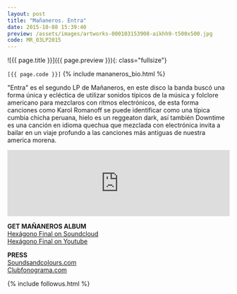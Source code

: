 ```yaml
---
layout: post
title: "Mañaneros. Entra"
date: 2015-10-08 15:39:40
preview: /assets/images/artworks-000103153908-aikhh9-t500x500.jpg
code: MR_03LP2015
---
```


![{{ page.title }}]({{ page.preview }}){: class="fullsize"}

`[{{ page.code }}]` {% include mananeros_bio.html %}

"Entra" es el segundo LP de Mañaneros, en este disco la banda buscó una forma única y ecléctica de utilizar sonidos típicos de la música y folclore americano para mezclaros con ritmos electrónicos, de esta forma canciones como Karol Romanoff se puede identificar como una típica cumbia chicha peruana, hielo es un reggeaton dark, así también Downtime es una canción en idioma quechua que mezclada con electrónica invita a bailar en un viaje profundo a las canciones más antiguas de nuestra america morena.

<iframe width="100%" scrolling="no" frameborder="no" src="https://w.soundcloud.com/player/?url=https%3A//api.soundcloud.com/playlists/71740385&amp;color=ff5500&amp;auto_play=false&amp;hide_related=false&amp;show_comments=true&amp;show_user=true&amp;show_reposts=false"></iframe>

**GET MAÑANEROS ALBUM**<br>
[Hexágono Final on Soundcloud](https://soundcloud.com/mananeros/sets/hexagonofinal)<br>
[Hexágono Final on Youtube](https://www.youtube.com/watch?v=aG5-YZx2JLA&list=PL9tNcJHjgqQEUzoXa1Gu4Y166S2x0MqaM)<br>

**PRESS**<br>
[Soundsandcolours.com](http://soundsandcolours.com/articles/chile/premiere-mananeros-karol-romanoff-interview-25794/)<br>
[Clubfonograma.com](http://www.clubfonograma.com/2014/07/mananeros-vass.html)

{% include followus.html %}